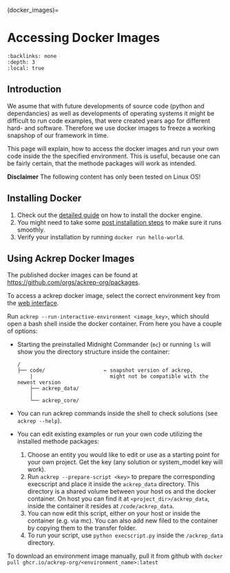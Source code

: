 (docker_images)=
# Accessing Docker Images

```{contents} Table of contents
:backlinks: none
:depth: 3
:local: true
```
## Introduction
We asume that with future developments of source code (python and dependancies) as well as developments of operating systems it might be difficult to run code examples, that were created years ago for different hard- and software. Therefore we use docker images to freeze a working snapshop of our framework in time. 

This page will explain, how to access the docker images and run your own code inside the the specified environment. This is useful, because one can be fairly certain, that the methode packages will work as intended. 

**Disclaimer**
The following content has only been tested on Linux OS!

## Installing Docker
1. Check out the [detailed guide](https://docs.docker.com/engine/install/) on how to install the docker engine. 
1. You might need to take some [post installation steps](https://docs.docker.com/engine/install/linux-postinstall/) to make sure it runs smoothly.
1. Verify your installation by running `docker run hello-world`.

## Using Ackrep Docker Images
The published docker images can be found at <https://github.com/orgs/ackrep-org/packages>.

To access a ackrep docker image, select the correct environment key from the [web interface](https://testing.ackrep.org/).

Run `ackrep --run-interactive-environment <image_key>`, which should open a bash shell inside the docker container. From here you have a couple of options:
- Starting the preinstalled Midnight Commander (`mc`) or running `ls` will show you the directory structure inside the container:
    ```
    /
    ├── code/                   ← snapshot version of ackrep,
        |                         might not be compatible with the newest version
        ├── ackrep_data/               
        │
        └── ackrep_core/                  
    ```

- You can run ackrep commands inside the shell to check solutions (see `ackrep --help`).
- You can edit existing examples or run your own code utilizing the installed methode packages:
    1. Choose an entity you would like to edit or use as a starting point for your own project. Get the key (any solution or system_model key will work).
    1. Run `ackrep --prepare-script <key>` to prepare the corresponding execscript and place it inside the `ackrep_data` directory. This directory is a shared volume between your host os and the docker container. On host you can find it at `<project_dir>/ackrep_data`, inside the container it resides at `/code/ackrep_data`.
    1. You can now edit this script, either on your host or inside the container (e.g. via mc). You can also add new filed to the container by copying them to the transfer folder.
    1. To run your script, use `python execscript.py` inside the `/ackrep_data` directory.

To download an environment image manually, pull it from github with
`docker pull ghcr.io/ackrep-org/<environment_name>:latest`